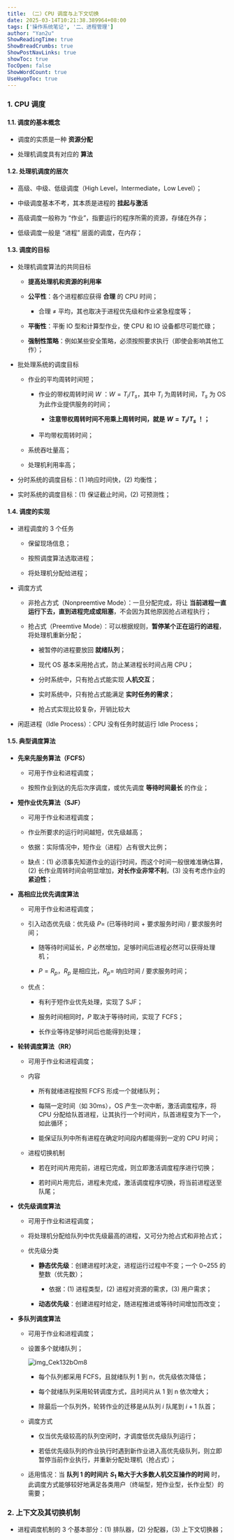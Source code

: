 ```yaml
---
title: （二）CPU 调度与上下文切换
date: 2025-03-14T10:21:38.389964+08:00
tags: ['操作系统笔记', '二、进程管理']
author: "Yan2u"
ShowReadingTime: true
ShowBreadCrumbs: true
ShowPostNavLinks: true
showToc: true
TocOpen: false
ShowWordCount: true
UseHugoToc: true
---
```


### 1. CPU 调度

#### 1.1. 调度的基本概念

- 调度的实质是一种 **资源分配**

- 处理机调度具有对应的 **算法**

#### 1.2. 处理机调度的层次

- 高级、中级、低级调度（High Level，Intermediate，Low Level）；

- 中级调度基本不考，其本质是进程的 **挂起与激活**

- 高级调度一般称为 “作业”，指要运行的程序所需的资源，存储在外存；

- 低级调度一般是 “进程” 层面的调度，在内存；

#### 1.3. 调度的目标

- 处理机调度算法的共同目标

	- **提高处理机和资源的利用率**

	- **公平性**：各个进程都应获得 **合理** 的 CPU 时间；

		- 合理 ≠ 平均，其也取决于进程优先级和作业紧急程度等；

	- **平衡性**：平衡 IO 型和计算型作业，使 CPU 和 IO 设备都尽可能忙碌；

	- **强制性策略**：例如某些安全策略，必须按照要求执行（即使会影响其他工作）；

- 批处理系统的调度目标

	- 作业的平均周转时间短；

		- 作业的带权周转时间 $W$ ：$W=T_i / T_s$，其中 $T_i$ 为周转时间，$T_s$ 为 OS 为此作业提供服务的时间；

			- **注意带权周转时间不用乘上周转时间，就是** **$W=T_i / T_s$ ！；**

		- 平均带权周转时间；

	- 系统吞吐量高；

	- 处理机利用率高；

- 分时系统的调度目标：(1 )响应时间快，(2) 均衡性；

- 实时系统的调度目标：(1) 保证截止时间，(2) 可预测性；

#### 1.4. 调度的实现

- 进程调度的 3 个任务

	- 保留现场信息；

	- 按照调度算法选取进程；

	- 将处理机分配给进程；

- 调度方式

	- 非抢占方式（Nonpreemtive Mode）：一旦分配完成，将让 **当前进程一直运行下去，直到进程完成或阻塞**，不会因为其他原因抢占进程执行；

	- 抢占式（Preemtive Mode）：可以根据规则，**暂停某个正在运行的进程**，将处理机重新分配；

		- 被暂停的进程要放回 **就绪队列**；

		- 现代 OS 基本采用抢占式，防止某进程长时间占用 CPU；

		- 分时系统中，只有抢占式能实现 **人机交互**；

		- 实时系统中，只有抢占式能满足 **实时任务的需求**；

		- 抢占式实现比较复杂，开销比较大

- 闲逛进程（Idle Process）：CPU 没有任务时就运行 Idle Process；

#### 1.5. 典型调度算法

- **先来先服务算法（FCFS）**

	- 可用于作业和进程调度；

	- 按照作业到达的先后次序调度，或优先调度 **等待时间最长** 的作业；

- **短作业优先算法（SJF）**

	- 可用于作业和进程调度；

	- 作业所要求的运行时间越短，优先级越高；

	- 依据：实际情况中，短作业（进程）占有很大比例；

	- 缺点：(1) 必须事先知道作业的运行时间，而这个时间一般很难准确估算，(2) 长作业周转时间会明显增加，**对长作业非常不利**，(3) 没有考虑作业的 **紧迫性**；

- **高相应比优先调度算法**

	- 可用于作业和进程调度；

	- 引入动态优先级：优先级 $P=$  (已等待时间 + 要求服务时间) / 要求服务时间；

		- 随等待时间延长，$P$ 必然增加，足够时间后进程必然可以获得处理机；

		- $P=R_p$，$R_p$ 是相应比，$R_p=$ 响应时间 / 要求服务时间；

	- 优点：

		- 有利于短作业优先处理，实现了 SJF；

		- 服务时间相同时，$P$ 取决于等待时间，实现了 FCFS；

		- 长作业等待足够时间后也能得到处理；

- **轮转调度算法（RR）**

	- 可用于作业和进程调度；

	- 内容

		- 所有就绪进程按照 FCFS 形成一个就绪队列；

		- 每隔一定时间（如 30ms），OS 产生一次中断，激活调度程序，将 CPU 分配给队首进程，让其执行一个时间片，队首进程变为下一个，如此循环；

		- 能保证队列中所有进程在确定时间段内都能得到一定的 CPU 时间；

	- 进程切换机制

		- 若在时间片用完前，进程已完成，则立即激活调度程序进行切换；

		- 若时间片用完后，进程未完成，激活调度程序切换，将当前进程送至队尾；

- **优先级调度算法**

	- 可用于作业和进程调度；

	- 将处理机分配给队列中优先级最高的进程，又可分为抢占式和非抢占式；

	- 优先级分类

		- **静态优先级**：创建进程时决定，进程运行过程中不变；一个 0~255 的整数（优先数）；

			- 依据：(1) 进程类型，(2) 进程对资源的需求，(3) 用户需求；

		- **动态优先级**：创建进程时给定，随进程推进或等待时间增加而改变；

- **多队列调度算法**

	- 可用于作业和进程调度；

	- 设置多个就绪队列；

		![img_Cek132bOm8](https://cloudflare-imgbed-ajc.pages.dev/file/1741871519551_Cek132bOm8.png)

		- 每个队列都采用 FCFS，且就绪队列 1 到 n，优先级依次降低；

		- 每个就绪队列采用轮转调度方式，且时间片从 1 到 n 依次增大；

		- 除最后一个队列外，轮转作业的迁移是从队列 $i$ 队尾到 $i+1$ 队首；

	- 调度方式

		- 仅当优先级较高的队列空闲时，才调度低优先级队列运行；

		- 若低优先级队列的作业执行时遇到新作业进入高优先级队列，则立即暂停当前作业执行，并重新分配处理机（抢占式）；

	- 适用情况：当 **队列 1 的时间片 $S_1$ 略大于大多数人机交互操作的时间** 时，此调度方式能够较好地满足各类用户（终端型，短作业型，长作业型）的需要；

### 2. 上下文及其切换机制

- 进程调度机制的 3 个基本部分：(1) 排队器，(2) 分配器，(3) 上下文切换器；

